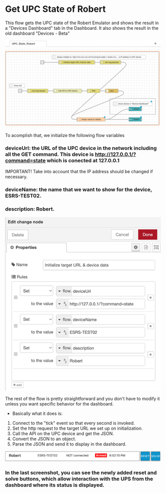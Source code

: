 # Get UPC State of Robert

This flow gets the UPC state of the Robert Emulator and shows the result in a "Devices Dashboard" tab in the Dashboard. 
It also shows the result in the old dashboard "Devices - Beta"

![Get UPC State Molecule Machine](https://github.com/gabrielcor/node-redescape-EscapeRoomSupplier/blob/develop_Rodrigo/Documentation/screenshots/getRobert0.png)


To acomplish that, we initialize the following flow variables
### deviceUrl: the URL of the UPC device in the network including all the GET command. This device is http://127.0.0.1/?command=state which is conected at 127.0.0.1

IMPORTANT! Take into account that the IP address should be changed if necessary.

###  deviceName: the name that we want to show for the device, ESRS-TEST02.

###  description: Robert.

![Initialize target URL & device data flow properties](https://github.com/gabrielcor/node-redescape-EscapeRoomSupplier/blob/develop_Rodrigo/Documentation/screenshots/getRobert1.png)


The rest of the flow is pretty straightforward and you don't have to modify it unless you want specific behavior for the dashboard.

* Basically what it does is:

1) Connect to the "tick" event so that every second is invoked.
2) Set the http request to the target URL we set up on initialization.
3) Call the API on the UPC device and get the JSON.
4) Convert the JSON to an object.
5) Parse the JSON and send it to display in the dashboard.


![View on dashboard](https://github.com/gabrielcor/node-redescape-EscapeRoomSupplier/blob/develop_Rodrigo/Documentation/screenshots/getRobert2.png)

### In the last screenshot, you can see the newly added reset and solve buttons, which allow interaction with the UPS from the dashboard where its status is displayed.